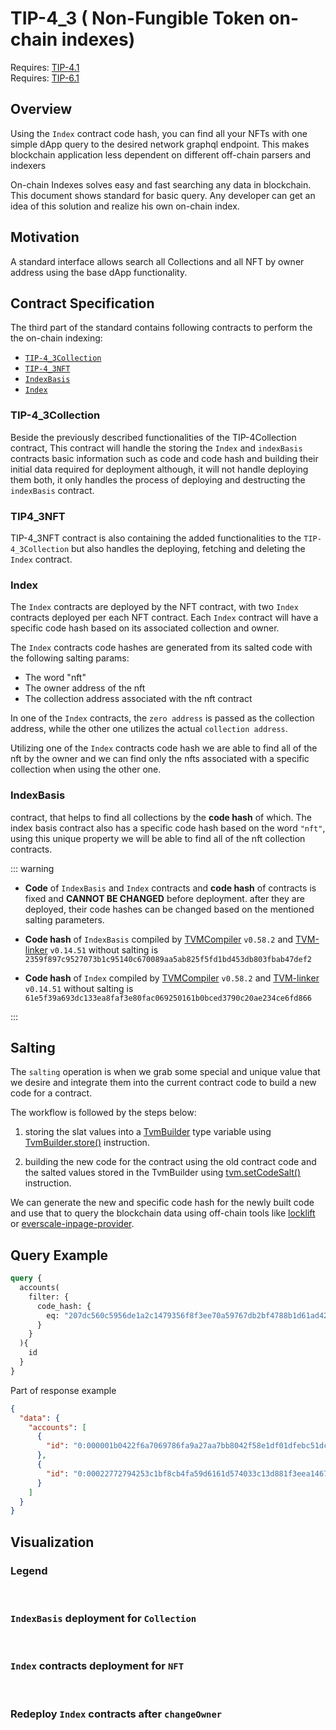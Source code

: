 # TIP-4_3 ( Non-Fungible Token on-chain indexes)

Requires: [TIP-4.1](./tip4_1.md)\
Requires: [TIP-6.1](./tip6.md)

## Overview
Using the `Index` contract code hash, you can find all your NFTs with one simple dApp query to the desired network graphql endpoint.
This makes blockchain application less dependent on different off-chain parsers and indexers

On-chain Indexes solves easy and fast searching any data in blockchain.
This document shows standard for basic query.
Any developer can get an idea of this solution and realize his own on-chain index.

## Motivation
A standard interface allows search all Collections and all NFT by owner address using the base dApp functionality.

## Contract Specification

The third part of the standard contains following contracts to perform the the on-chain indexing:

- [`TIP-4_3Collection`](https://github.com/broxus/tip4/tree/master/contracts/TIP4_3/TIP4_3Collection.tsol)
- [`TIP-4_3NFT`](https://github.com/broxus/tip4/tree/master/contracts/TIP4_3/TIP4_3NFT.tsol)
- [`IndexBasis`](https://github.com/broxus/tip4/tree/master/contracts/TIP4_3/IndexBasis.tsol)
- [`Index`](https://github.com/broxus/tip4/tree/master/contracts/TIP4_3/Index.tsol)

### TIP-4_3Collection

Beside the previously described functionalities of the TIP-4Collection contract, This contract will handle the storing the `Index` and `indexBasis` contracts basic information such as code and code hash and building their initial data required for deployment although, it will not handle deploying them both, it only handles the process of deploying and destructing the `indexBasis` contract.

### TIP4_3NFT

TIP-4_3NFT contract is also containing the added functionalities to the `TIP-4_3Collection` but also handles the deploying, fetching and deleting the `Index` contract.

### Index

The  `Index`  contracts are deployed by the NFT contract, with two  `Index`  contracts deployed per each NFT contract.
Each  `Index`  contract will have a specific code hash based on its associated collection and owner.

The `Index` contracts code hashes are generated from its salted code with the following salting params:
- The word "nft"
- The owner address of the nft
- The collection address associated with the nft contract

In one of the  `Index`  contracts, the  `zero address`  is passed as the collection address, while the other one utilizes the actual  `collection address`.

Utilizing one of the `Index` contracts code hash we are able to find all of the nft by the owner and we can find only the nfts associated with a specific collection when using the other one.


### IndexBasis

contract, that helps to find all collections by the **code hash** of which.
The index basis contract also has a specific code hash based on the word `"nft"`, using this unique property we will be able to find all of the nft collection contracts.

::: warning

- **Code** of `IndexBasis` and `Index` contracts and **code hash** of contracts is fixed and **CANNOT BE CHANGED** before deployment.
after they are deployed, their code hashes can be changed based on the mentioned salting parameters.

- **Code hash** of `IndexBasis` compiled by [TVMCompiler](https://github.com/tonlabs/TON-Solidity-Compiler/tree/a222452e27aacff14fdf2fff356542843a2a8d1c) `v0.58.2` and [TVM-linker](https://github.com/tonlabs/TVM-linker/tree/740f9f62a4e68c9f515667c109b116f265942d72) `v0.14.51` without salting is `2359f897c9527073b1c95140c670089aa5ab825f5fd1bd453db803fbab47def2`

- **Code hash** of `Index` compiled by [TVMCompiler](https://github.com/tonlabs/TON-Solidity-Compiler/tree/a222452e27aacff14fdf2fff356542843a2a8d1c) `v0.58.2` and [TVM-linker](https://github.com/tonlabs/TVM-linker/tree/740f9f62a4e68c9f515667c109b116f265942d72) `v0.14.51` without salting is `61e5f39a693dc133ea8faf3e80fac069250161b0bced3790c20ae234ce6fd866`

:::

## Salting
The `salting` operation is when we grab some special and unique value that we desire and integrate them into the current contract code to build a new code for a contract.

The workflow is followed by the steps below:

1. storing the slat values into a [TvmBuilder](https://github.com/tonlabs/TON-Solidity-Compiler/blob/master/API.md#tvmbuilder) type variable using [TvmBuilder.store()](https://github.com/tonlabs/TON-Solidity-Compiler/blob/master/API.md#tvmbuilderstore) instruction.

2. building the new code for the contract using the old contract code and the salted values stored in the TvmBuilder using [tvm.setCodeSalt()](https://github.com/tonlabs/TON-Solidity-Compiler/blob/master/API.md#tvmsetcodesalt) instruction.

We can generate the new and specific code hash for the newly built code and use that to query the blockchain data using off-chain tools like [locklift](https://docs.locklift.io/) or [everscale-inpage-provider](https://provider-docs.broxus.com/).


## Query Example

```graphql
query {
  accounts(
    filter: {
      code_hash: {
        eq: "207dc560c5956de1a2c1479356f8f3ee70a59767db2bf4788b1d61ad42cdad82"
      }
    }
  ){
    id
  }
}
```

Part of response example
```json
{
  "data": {
    "accounts": [
      {
        "id": "0:000001b0422f6a7069786fa9a27aa7bb8042f58e1df01dfebc51dcb2baa5eeae"
      },
      {
        "id": "0:00022772794253c1bf8cb4fa59d6161d574033c13d881f3eea14675b911e61b0"
      }
    ]
  }
}
```

## Visualization

### Legend

<br/>
<ImgContainer src= '/img/legend1.svg' width="100%" altText="deployAccountOutput"/>

### `IndexBasis` deployment for `Collection`

<br/>
<ImgContainer src= '/img/index1.svg' width="100%" altText="deployAccountOutput"/>

### `Index` contracts deployment for `NFT`

<br/>
<ImgContainer src= '/img/index2.svg' width="100%" altText="deployAccountOutput"/>

### Redeploy `Index` contracts after `changeOwner`

<br/>
<ImgContainer src= '/img/index3.svg' width="100%" altText="deployAccountOutput"/>

<script lang="ts" >
import { defineComponent, ref, onMounted } from "vue";
import ImgContainer from "../../../.vitepress/theme/components/shared/BKDImgContainer.vue"

export default defineComponent({
  name: "Diagrams",
  components :{
    ImgContainer
  },
  setup() {
    return {
    };
  },
});

</script>